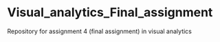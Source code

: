 # Visual_analytics_Final_assignment
Repository for assignment 4 (final assignment) in visual analytics
